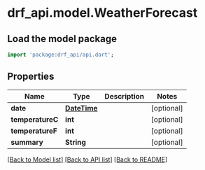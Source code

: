 # drf_api.model.WeatherForecast

## Load the model package
```dart
import 'package:drf_api/api.dart';
```

## Properties
Name | Type | Description | Notes
------------ | ------------- | ------------- | -------------
**date** | [**DateTime**](DateTime.md) |  | [optional] 
**temperatureC** | **int** |  | [optional] 
**temperatureF** | **int** |  | [optional] 
**summary** | **String** |  | [optional] 

[[Back to Model list]](../README.md#documentation-for-models) [[Back to API list]](../README.md#documentation-for-api-endpoints) [[Back to README]](../README.md)


